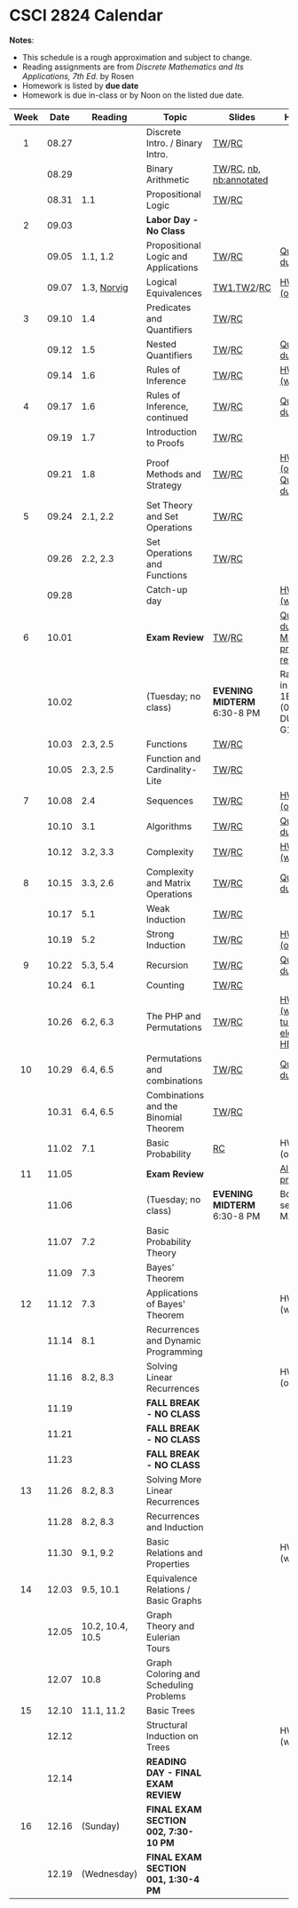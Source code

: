 # CSCI 2824 Calendar

**Notes**:
- This schedule is a rough approximation and subject to change.
- Reading assignments are from _Discrete Mathematics and Its Applications, 7th Ed._ by Rosen 
- Homework is listed by **due date**
- Homework is due in-class or by Noon on the listed due date. 

| Week   | Date         | Reading         |                   Topic             	  | Slides      | Homework  	      | 
|:------:|:------------:| ----------------| ------------------------------------------|-------------|-----------------|
| 1      | 08.27        |                 | Discrete Intro. / Binary Intro.           | [TW](https://drive.google.com/open?id=17TnQYL5dhg7t3OQMQ1y4e4NehgeQejq1)/[RC](https://drive.google.com/open?id=1zAVo6_2Z26mD7VA5EdCU_fwjaIk6iFVc)            |                 |	
|        | 08.29        |                 | Binary Arithmetic                         |	[TW](https://drive.google.com/open?id=1Jp93B5xL6qjIo2y-dnXkpRYiTOFJ4out)/[RC](https://drive.google.com/file/d/1loU5lfHxkBcImSCugb2gigzF0UQAfEtG/view?usp=sharing), [nb](https://piazza.com/class_profile/get_resource/jkck1w8eosg5tr/jldq753k1xnc5), [nb:annotated](https://piazza.com/class_profile/get_resource/jkck1w8eosg5tr/jlqkhky8xrj6on)            |                 |	
|        | 08.31        | 1.1             | Propositional Logic                       |	[TW](https://drive.google.com/open?id=1X6uSCqQ3fNGX4Cnp1jAKKjw4zMM1B-qs)/[RC](https://drive.google.com/file/d/1uk52slLdffhO3hdgjjpRWaHvmp83a9mZ/view?usp=sharing)            |                 |	
| 2      | 09.03        |                 | **Labor Day - No Class**                  |			        |	      	     	  | 
|        | 09.05        | 1.1, 1.2        | Propositional Logic and Applications      |		[TW](https://drive.google.com/file/d/1OBdgrhpb3QtJRp6MUekEeuq9AlsUS37_/view?usp=sharing)/[RC](https://drive.google.com/file/d/1ojTqaWtzu-BrhWkYyfm4EJZxY-hYnTwo/view?usp=sharing)	        |	[Quizlet01 due](https://moodle.cs.colorado.edu/mod/quiz/view.php?id=26828)      	     	  | 
|        | 09.07        | 1.3, [Norvig](http://norvig.com/sudoku.html) | Logical Equivalences |	[TW1](https://drive.google.com/open?id=1GbPmatll370qER9mlFl0FPIAwoP276Co),[TW2](https://drive.google.com/open?id=1r8bUkvuzw2P2FqN7a0M0fFTn0_5ujq0l)/[RC](https://drive.google.com/file/d/1vu9Ut9yzItaFL0GnEgJzzkH6Xxvs7eoO/view?usp=sharing)    | [HW01 (online)](https://moodle.cs.colorado.edu/mod/quiz/view.php?id=26827)   |	
| 3      | 09.10        | 1.4             | Predicates and Quantifiers                |			[TW](https://drive.google.com/open?id=1AIoQLEcaSB5cOisg4BALEsxeBAcgFawN)/[RC](https://drive.google.com/file/d/1XyFN0vH-njF9dfgSDizJsv-uXzIdO4B9/view?usp=sharing)        |                 |
|        | 09.12        | 1.5             | Nested Quantifiers			                  |	[TW](https://drive.google.com/open?id=1LN-Q0_vlt0E0ZewY5k4mYwyrq6lIvp8W)/[RC](https://drive.google.com/file/d/1ZcW5oSrOfD4nwzmitqr_siETaIg5hvs_/view?usp=sharing)            | [Quizlet02 due](https://moodle.cs.colorado.edu/mod/quiz/view.php?id=26829)                | 
|        | 09.14        | 1.6             | Rules of Inference		                    |	[TW](https://drive.google.com/open?id=1OaKSf-0QFA6mkkoU7SSrK11iXLxvfcZt)/[RC](https://drive.google.com/file/d/1HAFex3WQUfHNHENrZ3MrmHGxcRIBUrxT/view?usp=sharing)            | [HW02 (written)](https://piazza.com/class_profile/get_resource/jkck1w8eosg5tr/jls7xjsmmoz2ua)  | 
| 4      | 09.17        | 1.6             | Rules of Inference, continued             |			[TW](https://drive.google.com/open?id=148PwyeeNY8G1FJ1rIwxT-cGNIAI3ZlW5)/[RC](https://drive.google.com/file/d/1Fp6qWjqwWagrwrSm1Swh_dZg44i9pSZ2/view?usp=sharing)        | [Quizlet03 due](https://moodle.cs.colorado.edu/mod/quiz/view.php?id=26830)                |
|        | 09.19        | 1.7             | Introduction to Proofs 	                  |	   [TW](https://drive.google.com/open?id=1jLvS2_omPOFuc36gDjiH3SFIJo3OOiWJ)/[RC](https://drive.google.com/file/d/1jo71ZN6YsH_tNlay6fF3n8Hb2IAuvhC3/view?usp=sharing)         |                 | 
|        | 09.21        | 1.8             | Proof Methods and Strategy 	              | [TW](https://drive.google.com/open?id=1DA24Qith9g4PRKUiW_zFVZlcxNxj5pVB)/[RC](https://drive.google.com/file/d/1n_Q77xTTE5w6mykjeK-ZKM3-4I20Gcos/view?usp=sharing)            | [HW03 (online)](https://moodle.cs.colorado.edu/mod/quiz/view.php?id=26831), [Quizlet04 due](https://moodle.cs.colorado.edu/mod/quiz/view.php?id=26832)   | 	
| 5      | 09.24        | 2.1, 2.2        | Set Theory and Set Operations	 	          | [TW](https://drive.google.com/open?id=1FWNB31XDEmpt7fsYBZ0A9Gl2yEujjPFy)/[RC](https://drive.google.com/file/d/1kQnhVQgxDxF-IrrvJc2L0PY6izGjzZvK/view?usp=sharing)  			    |                 |
|        | 09.26        | 2.2, 2.3        | Set Operations and Functions      		    |	[TW](https://drive.google.com/open?id=12GUxgpBBwd2PY_oDGak8S8WnRqr9IuZv)/[RC](https://drive.google.com/file/d/13c1TqrpqpKAiS3Gblt609H_Viiu8DXRb/view?usp=sharing)            |                 | 
|        | 09.28        |                 | Catch-up day                  	 		      |	            | [HW04 (written)](https://piazza.com/class_profile/get_resource/jkck1w8eosg5tr/jmc5a4ypifg4uc)                | 
| 6      | 10.01        |                 | **Exam Review**				  		              |			  [TW](https://drive.google.com/open?id=1lEk9ZO-u6gk96re5cwtpHSdFnnizY06Z)/[RC](https://drive.google.com/file/d/16Fuyo7htO5T3lNdv8uR8XXcRUXLxaMYB/view?usp=sharing)      | [Quizlet05 due](https://moodle.cs.colorado.edu/mod/quiz/view.php?id=26833), [All Moodle problems review](https://moodle.cs.colorado.edu/mod/quiz/view.php?id=26821)                |
|        | 10.02        |                 | (Tuesday; no class)                       |**EVENING MIDTERM** 6:30-8 PM| Rachel (001) in HUMN 1B50; Tony (002) in DUAN G1B30  |
|        | 10.03        | 2.3, 2.5        | Functions 	 		      |	[TW](https://drive.google.com/open?id=1p4dA16UDemsocfKBQzckqyiA0BVEEUkH)/[RC](https://drive.google.com/file/d/1em0-w9d20Eu9xp0jhlSn4vWIBth-PsO-/view?usp=sharing)            |                 | 
|        | 10.05        | 2.3, 2.5        | Function and Cardinality-Lite            |	[TW](https://drive.google.com/open?id=1p4dA16UDemsocfKBQzckqyiA0BVEEUkH)/[RC](https://drive.google.com/file/d/1em0-w9d20Eu9xp0jhlSn4vWIBth-PsO-/view?usp=sharing)            |                 |
| 7      | 10.08        | 2.4             | Sequences                                 |	[TW](https://drive.google.com/open?id=1w-fHeyRCwWL_b6rlVeBVscFHMappescI)/[RC](https://drive.google.com/file/d/1pQOwW517sZjUlAcxSnA7tx0bjLOOFBLb/view?usp=sharing)            | [HW05 (online)](https://moodle.cs.colorado.edu/mod/quiz/view.php?id=26834)                |
|        | 10.10        | 3.1             | Algorithms 						  		              |   [TW](https://drive.google.com/open?id=1cbVfW-e66pDhCcCfixfF_TQAyri51sZQ)/[RC](https://drive.google.com/file/d/1KEXKZdNz4D77Fypou7QnYdpHBGpiIdOv/view?usp=sharing)          | [Quizlet06 due](https://moodle.cs.colorado.edu/mod/quiz/view.php?id=26835)   |
|        | 10.12        | 3.2, 3.3        | Complexity			                          |	     [TW](https://drive.google.com/open?id=1QkMZDdmiHjTdVJ8zwm0xO0dFp_j17nG2)/[RC](https://drive.google.com/file/d/1ulN7luz-yZbEhDCWAO7iuVR20V9NDaD6/view?usp=sharing)       | [HW06 (written)](https://piazza.com/class_profile/get_resource/jkck1w8eosg5tr/jmw70vzgnjonr)                | 
| 8      | 10.15        | 3.3, 2.6        | Complexity and Matrix Operations          |			 [TW](https://drive.google.com/open?id=1MqyqR58D8zGZFvhUSZ6f6_CJ23UQ9o1f)/[RC](https://drive.google.com/file/d/1G-nTLYKVhJcNXgtnqrHYh8yELJvPxxDD/view?usp=sharing)       | [Quizlet07 due](https://moodle.cs.colorado.edu/mod/quiz/view.php?id=26836)   |
|        | 10.17        | 5.1             | Weak Induction                            |	     [TW](https://drive.google.com/open?id=1eDDmvs1ZKopfuZhevPX0QdGZgFK3CO4H)/[RC](https://drive.google.com/file/d/1UDTWF0hSSCjSM2qw0mxufyw41gT1hpts/view?usp=sharing)       |                 | 
|        | 10.19        | 5.2             | Strong Induction						              |	[TW](https://drive.google.com/open?id=1qED84ei6Lhieb0_nCLQ2bHqV5aHJaTNh)/[RC](https://drive.google.com/file/d/17rE1eJfXgjdPvOj1W3JItOrncKK5i11j/view?usp=sharing)		        | [HW07 (online)](https://moodle.cs.colorado.edu/mod/quiz/view.php?id=26837)   |
| 9      | 10.22        | 5.3, 5.4        | Recursion                                 |	     [TW](https://drive.google.com/open?id=1BJZdZktgdYh6Tb5eBO_JKzZVliQvzy0q)/[RC](https://drive.google.com/file/d/1RBFV47nd-m1Av5HiYLCVtkAR4pYrqfOD/view?usp=sharing)       | [Quizlet08 due](https://moodle.cs.colorado.edu/mod/quiz/view.php?id=26838)                | 
|        | 10.24        | 6.1             | Counting                                  |	     [TW](https://drive.google.com/open?id=12dTatSx09NkXq59O_qtvoPNM4wBSk2Jy)/[RC](https://drive.google.com/file/d/1pH_LBV9gUNXZjhfL91cLc33hadKGyWiU/view?usp=sharing)       |                 | 
|        | 10.26        | 6.2, 6.3        | The PHP and Permutations                |	[TW](https://drive.google.com/open?id=1aB7eGsiYtrKsTGJjy9YhbkvF8tR20Tsn)/[RC](https://drive.google.com/file/d/18rEMjL8mUsbxYO3-CBDWsrrONYXr8ZiP/view?usp=sharing)            | [HW08 (written)](https://piazza.com/class_profile/get_resource/jkck1w8eosg5tr/jng5gl1rm08xz); [turn in electronically HERE ONLY](https://moodle.cs.colorado.edu/mod/assign/view.php?id=30939)  | 
| 10     | 10.29        | 6.4, 6.5        | Permutations and combinations               |	 [TW](https://drive.google.com/open?id=1UnHL_aivlLH68xiW87GS9BrDXHGNRwFe)/[RC](https://drive.google.com/file/d/1w32RkPiDL9OhCO7dWOIZplCNgb9lfW2D/view?usp=sharing)           | [Quizlet09 due](https://moodle.cs.colorado.edu/mod/quiz/view.php?id=26840)                | 
|        | 10.31        | 6.4, 6.5        | Combinations and the Binomial Theorem	 		  |			[TW](https://drive.google.com/open?id=1KKQBMY4QncK52hXuW3asyWvmaBKA0lun)/[RC](https://drive.google.com/file/d/151Q3ob95QlB6rM4JlWe8CalmmyHYyV7D/view?usp=sharing)        |                 |
|        | 11.02        | 7.1             | Basic Probability                         |	      [RC](https://drive.google.com/file/d/1My20vCPQcW7Py51zVOXuKP6S0HzFAw6y/view?usp=sharing)      | HW09 (online)   | 
| 11     | 11.05        |                 | **Exam Review**                           |	            | [All Moodle problems](https://moodle.cs.colorado.edu/mod/quiz/view.php?id=26823)                | 
|        | 11.06        |                 | (Tuesday; no class)                       |**EVENING MIDTERM** 6:30-8 PM| Both sections: MATH 100  |
|        | 11.07        | 7.2       	    | Basic Probability Theory                  |	       	    |                 |
|        | 11.09        | 7.3             | Bayes' Theorem                            |	            |                 | 
| 12     | 11.12        | 7.3             | Applications of Bayes' Theorem            |	            | HW10 (written)  | 
|        | 11.14        | 8.1             | Recurrences and Dynamic Programming       |			        |                 |
|        | 11.16        | 8.2, 8.3        | Solving Linear Recurrences                |			        |	HW11 (online)   | 
|        | 11.19        |                 | **FALL BREAK - NO CLASS**                 |	            |                 | 
|        | 11.21        |                 | **FALL BREAK - NO CLASS**                 |	            |                 | 
|        | 11.23        |                 | **FALL BREAK - NO CLASS**                 |			        |                 |
| 13     | 11.26        | 8.2, 8.3        | Solving More Linear Recurrences           |		          |	  	            | 
|        | 11.28        | 8.2, 8.3        | Recurrences and Induction                 |		          |	                | 
|        | 11.30        | 9.1, 9.2        | Basic Relations and Properties    			  |             | HW12 (written)  | 
| 14     | 12.03        | 9.5, 10.1       | Equivalence Relations / Basic Graphs      |	            |                 | 
|        | 12.05        | 10.2, 10.4, 10.5| Graph Theory and Eulerian Tours           |			        |                 |
|        | 12.07        | 10.8            | Graph Coloring and Scheduling Problems    |	            |                 | 
| 15     | 12.10        | 11.1, 11.2      | Basic Trees                               |	    		    |                 |
|        | 12.12        |                 | Structural Induction on Trees             |	            | HW13 (written)  | 
|        | 12.14        |                 | **READING DAY - FINAL EXAM REVIEW**	      |			        |	                |
| 16     | 12.16        | (Sunday)        | **FINAL EXAM SECTION 002, 7:30-10 PM**    |			        |			            | 
|        | 12.19        | (Wednesday)     | **FINAL EXAM SECTION 001, 1:30-4 PM**     |			        |	      		      | 
